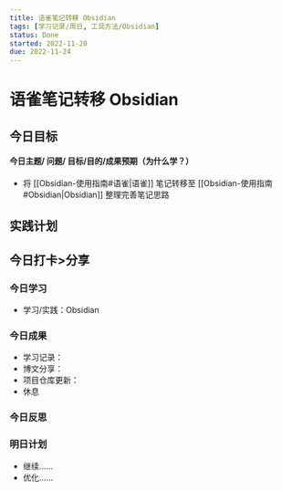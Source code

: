 ```yaml
---
title: 语雀笔记转移 Obsidian
tags: [学习记录/周日, 工具方法/Obsidian]
status: Done
started: 2022-11-20
due: 2022-11-24
---
```

# 语雀笔记转移 Obsidian
## 今日目标
#### 今日主题/ 问题/ 目标/目的/成果预期（**为什么学**？）
- 将 [[Obsidian-使用指南#语雀|语雀]] 笔记转移至 [[Obsidian-使用指南#Obsidian|Obsidian]] 整理完善笔记思路
## 实践计划
## 今日打卡>分享
### 今日学习
- 学习/实践：Obsidian
### 今日成果
- 学习记录：
- 博文分享：
- 项目仓库更新：
- 休息
### 今日反思
### 明日计划
- 继续……
- 优化……
